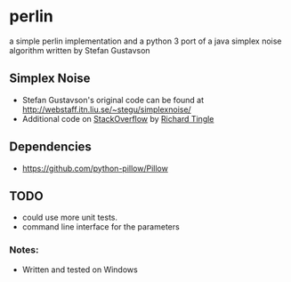 # perlin
a simple perlin implementation and a python 3 port of a java simplex noise algorithm written by Stefan Gustavson

## Simplex Noise
* Stefan Gustavson's original code can be found at http://webstaff.itn.liu.se/~stegu/simplexnoise/
* Additional code on [StackOverflow](http://stackoverflow.com/questions/18279456/any-simplex-noise-tutorials-or-resources) by [Richard Tingle](http://stackoverflow.com/users/2187042/richard-tingle)

## Dependencies
* https://github.com/python-pillow/Pillow

## TODO
* could use more unit tests.
* command line interface for the parameters

### Notes:
* Written and tested on Windows

